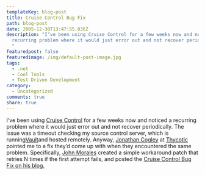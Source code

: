 ```yaml
---
templateKey: blog-post
title: Cruise Control Bug Fix
path: blog-post
date: 2005-12-30T13:47:55.036Z
description: "I’ve been using Cruise Control for a few weeks now and noticed a
  recurring problem where it would just error out and not recover periodically.
  "
featuredpost: false
featuredimage: /img/default-post-image.jpg
tags:
  - .net
  - Cool Tools
  - Test Driven Development
category:
  - Uncategorized
comments: true
share: true
---
```

<!--StartFragment-->

I’ve been using [Cruise Control](http://confluence.public.thoughtworks.org/display/CCNET/Welcome+to+CruiseControl.NET) for a few weeks now and noticed a recurring problem where it would just error out and not recover periodically. The issue was a timeout checking my source control server, which is running[Vault](http://sourcegear.com/vault/index.html)and hosted remotely. Anyway, [Jonathan Cogley](http://weblogs.asp.net/JCogley) at [Thycotic](http://thycotic.com/) pointed me to a fix they’d come up with when they encountered the same problem. Specifically, [John Morales](http://cs.thycotic.net/blogs/john_morales) created a simple workaround patch that retries N times if the first attempt fails, and posted the [Cruise Control Bug Fix on his blog.](http://cs.thycotic.net/blogs/john_morales/archive/2005/12/15/48.aspx)

<!--EndFragment-->